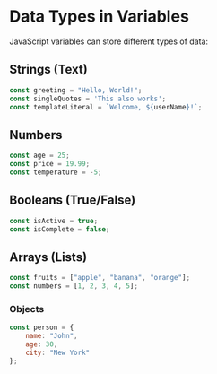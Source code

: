 # Data Types in Variables

JavaScript variables can store different types of data:

## Strings (Text)
```javascript
const greeting = "Hello, World!";
const singleQuotes = 'This also works';
const templateLiteral = `Welcome, ${userName}!`;
```

## Numbers
```javascript
const age = 25;
const price = 19.99;
const temperature = -5;
```

## Booleans (True/False)
```javascript
const isActive = true;
const isComplete = false;
```

## Arrays (Lists)
```javascript
const fruits = ["apple", "banana", "orange"];
const numbers = [1, 2, 3, 4, 5];
```

### Objects
```javascript
const person = {
    name: "John",
    age: 30,
    city: "New York"
};
```
